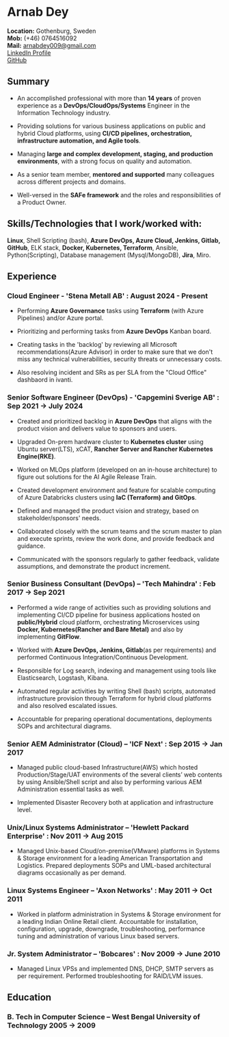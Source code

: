 # Arnab Dey

**Location:** Gothenburg, Sweden  
**Mob:** (+46) 0764516092\
**Mail:** arnabdey009@gmail.com\
<a href="https://www.linkedin.com/in/arnabdey73/" target="_blank"> LinkedIn Profile</a>  
<a href="https://github.com/arnabdey73/resume/blob/master/resume.pdf" target="_blank"> GitHub</a>  

## Summary

* An accomplished professional with more than **14 years** of proven experience as a **DevOps/CloudOps/Systems** Engineer in the Information Technology industry.

* Providing solutions for various business applications on public and hybrid Cloud platforms, using **CI/CD pipelines, orchestration, infrastructure automation, and Agile tools**.  
* Managing **large and complex development, staging, and production environments**, with a strong focus on quality and automation.  
* As a senior team member, **mentored and supported** many colleagues across different projects and domains.
* Well-versed in the **SAFe framework** and the roles and responsibilities of a Product Owner.

## Skills/Technologies that I work/worked with:

**Linux**, Shell Scripting (bash), **Azure DevOps, Azure Cloud, Jenkins, Gitlab, GitHub**, ELK stack, **Docker, Kubernetes, Terraform**, Ansible, Python(Scripting), Database management (Mysql/MongoDB), **Jira**, Miro.  

## Experience

### Cloud Engineer - 'Stena Metall AB' : August 2024 - Present

* Performing **Azure Governance** tasks using **Terraform** (with Azure Pipelines) and/or Azure portal.

* Prioritizing and performing tasks from **Azure DevOps** Kanban board.

* Creating tasks in the 'backlog' by reviewing all Microsoft recommendations(Azure Advisor) in order to make sure that we don't miss any technical vulnerabilities, security threats or unnecessary costs.

* Also resolving incident and SRs as per SLA from the "Cloud Office" dashbaord in ivanti.

### Senior Software Engineer (DevOps) - 'Capgemini Sverige AB' : Sep 2021 → July 2024

* Created and prioritized backlog in **Azure DevOps** that aligns with the product vision and delivers value to sponsors and users.

* Upgraded On-prem hardware cluster to **Kubernetes cluster** using Ubuntu server(LTS), xCAT, **Rancher Server and Rancher Kubernetes Engine(RKE)**.

* Worked on MLOps platform (developed on an in-house architecture) to figure out solutions for the AI Agile Release Train.

* Created development environment and feature for scalable computing of Azure Databricks clusters using **IaC (Terraform) and GitOps**.

* Defined and managed the product vision and strategy, based on stakeholder/sponsors' needs.

* Collaborated closely with the scrum teams and the scrum master to plan and execute sprints, review the work done, and provide feedback and guidance.

* Communicated with the sponsors regularly to gather feedback, validate assumptions, and demonstrate the product increment.

### Senior Business Consultant (DevOps) – 'Tech Mahindra' : Feb 2017 → Sep 2021

* Performed a wide range of activities such as providing solutions and implementing CI/CD pipeline for business applications hosted on **public/Hybrid** cloud platform, orchestrating Microservices using **Docker, Kubernetes(Rancher and Bare Metal)** and also by implementing **GitFlow**.

* Worked with **Azure DevOps, Jenkins, Gitlab**(as per requirements) and performed Continuous Integration/Continuous Development.
* Responsible for Log search, indexing and management using tools like Elasticsearch, Logstash, Kibana.
* Automated regular activities by writing Shell (bash) scripts, automated infrastructure provision through Terraform for hybrid cloud platforms and also resolved escalated issues.
* Accountable for preparing operational documentations, deployments SOPs and architectural diagrams.

### Senior AEM Administrator (Cloud) – 'ICF Next' : Sep 2015 → Jan 2017

* Managed public cloud-based Infrastructure(AWS) which hosted Production/Stage/UAT environments of the several clients’ web contents by using Ansible/Shell script and also by performing various AEM Administration essential tasks as well.

* Implemented Disaster Recovery both at application and infrastructure level.

### Unix/Linux Systems Administrator – 'Hewlett Packard Enterprise' : Nov 2011 → Aug 2015

* Managed Unix-based Cloud/on-premise(VMware) platforms in Systems & Storage environment for a leading American Transportation and Logistics. Prepared deployments SOPs and UML-based architectural diagrams occasionally as per demand.

### Linux Systems Engineer – 'Axon Networks' : May 2011 → Oct 2011

* Worked in platform administration in Systems & Storage environment for a leading Indian Online Retail client. Accountable for installation, configuration, upgrade, downgrade, troubleshooting, performance tuning and administration of various Linux based servers.

### Jr. System Administrator – 'Bobcares' : Nov 2009 → June 2010

* Managed Linux VPSs and implemented DNS, DHCP, SMTP servers as per requirement. Performed troubleshooting for RAID/LVM issues.

## Education

### B. Tech in Computer Science – West Bengal University of Technology 2005 → 2009
